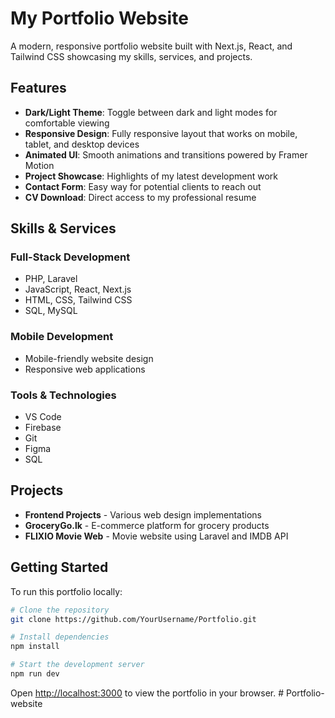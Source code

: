 # My Portfolio Website

 A modern, responsive portfolio website built with Next.js, React, and Tailwind CSS showcasing my skills, services, and projects.

## Features

- **Dark/Light Theme**: Toggle between dark and light modes for comfortable viewing
- **Responsive Design**: Fully responsive layout that works on mobile, tablet, and desktop devices
- **Animated UI**: Smooth animations and transitions powered by Framer Motion
- **Project Showcase**: Highlights of my latest development work
- **Contact Form**: Easy way for potential clients to reach out
- **CV Download**: Direct access to my professional resume

## Skills & Services

### Full-Stack Development
- PHP, Laravel
- JavaScript, React, Next.js
- HTML, CSS, Tailwind CSS
- SQL, MySQL

### Mobile Development
- Mobile-friendly website design
- Responsive web applications

### Tools & Technologies
- VS Code
- Firebase
- Git
- Figma
- SQL

## Projects

- **Frontend Projects** - Various web design implementations
- **GroceryGo.lk** - E-commerce platform for grocery products
- **FLIXIO Movie Web** - Movie website using Laravel and IMDB API

## Getting Started

To run this portfolio locally:

```bash
# Clone the repository
git clone https://github.com/YourUsername/Portfolio.git

# Install dependencies
npm install

# Start the development server
npm run dev
```

Open [http://localhost:3000](http://localhost:3000) to view the portfolio in your browser.
#   P o r t f o l i o - w e b s i t e 
 
 